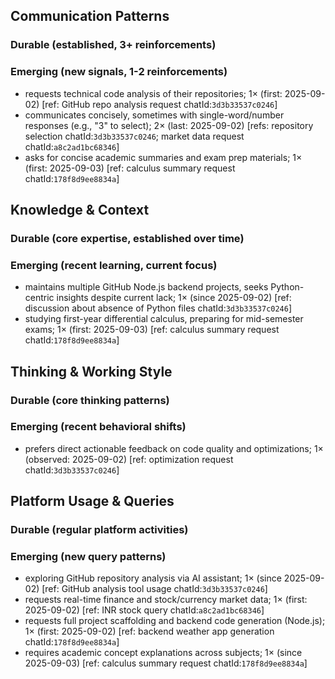 ## Communication Patterns
### Durable (established, 3+ reinforcements)

### Emerging (new signals, 1-2 reinforcements)
- requests technical code analysis of their repositories; 1× (first: 2025-09-02) [ref: GitHub repo analysis request chatId:`3d3b33537c0246`]
- communicates concisely, sometimes with single-word/number responses (e.g., "3" to select); 2× (last: 2025-09-02) [refs: repository selection chatId:`3d3b33537c0246`; market data request chatId:`a8c2ad1bc68346`]
- asks for concise academic summaries and exam prep materials; 1× (first: 2025-09-03) [ref: calculus summary request chatId:`178f8d9ee8834a`]

## Knowledge & Context
### Durable (core expertise, established over time)

### Emerging (recent learning, current focus)
- maintains multiple GitHub Node.js backend projects, seeks Python-centric insights despite current lack; 1× (since 2025-09-02) [ref: discussion about absence of Python files chatId:`3d3b33537c0246`]
- studying first-year differential calculus, preparing for mid-semester exams; 1× (first: 2025-09-03) [ref: calculus summary request chatId:`178f8d9ee8834a`]

## Thinking & Working Style
### Durable (core thinking patterns)

### Emerging (recent behavioral shifts)
- prefers direct actionable feedback on code quality and optimizations; 1× (observed: 2025-09-02) [ref: optimization request chatId:`3d3b33537c0246`]

## Platform Usage & Queries
### Durable (regular platform activities)

### Emerging (new query patterns)
- exploring GitHub repository analysis via AI assistant; 1× (since 2025-09-02) [ref: GitHub analysis tool usage chatId:`3d3b33537c0246`]
- requests real-time finance and stock/currency market data; 1× (first: 2025-09-02) [ref: INR stock query chatId:`a8c2ad1bc68346`]
- requests full project scaffolding and backend code generation (Node.js); 1× (first: 2025-09-02) [ref: backend weather app generation chatId:`178f8d9ee8834a`]
- requires academic concept explanations across subjects; 1× (since 2025-09-03) [ref: calculus summary request chatId:`178f8d9ee8834a`]